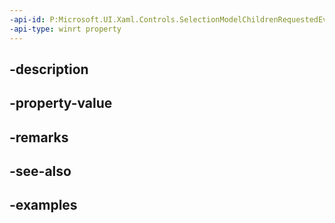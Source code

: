 ```yaml
---
-api-id: P:Microsoft.UI.Xaml.Controls.SelectionModelChildrenRequestedEventArgs.SourceIndex
-api-type: winrt property
---
```


## -description

## -property-value

## -remarks

## -see-also

## -examples


